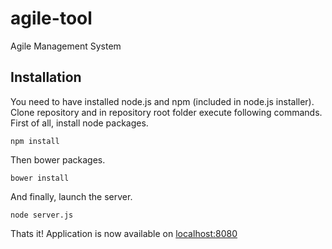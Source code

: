 agile-tool
==========

Agile Management System

Installation
------------
You need to have installed node.js and npm (included in node.js installer).
Clone repository and in repository root folder execute following commands. First of all, install node packages.
```
npm install
```
Then bower packages.
```
bower install
```
And finally, launch the server.
```
node server.js
```
Thats it! Application is now available on [localhost:8080](http://localhost:8080)

